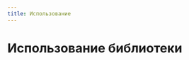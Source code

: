 ```yaml
---
title: Использование
---
```


# Использование библиотеки

<CardGrid>
  <Card
    title="Получение обновлений"
    details="Библиотека поддерживает два разных принципа получения обновлений..."
    href="/TGZ-Doc/using/getting-updates"
    icon="📝"
  />
  <Card
    title="Конструктор сообщений"
    details="Конструктор сообщений, созданный по принципу «Цепочка методов»"
    href="/TGZ-Doc/using/messages"
    icon="✉️"
  />
  <Card
    title="Конструктор опросов"
    details="Конструктор опросов, созданный по принципу «Цепочка методов»"
    href="/TGZ-Doc/using/poll"
    icon="❓"
  />
  <Card
    title="Обработчики"
    details="Использование простых обработчиков для создания ботов"
    href="/TGZ-Doc/using/handlers"
    icon="🛜"
  />
  <Card
    title="Middleware"
    details="Для каждого обработчика можно задать условия выполнения"
    href="/TGZ-Doc/using/middleware"
    icon="✅"
  />
</CardGrid>
